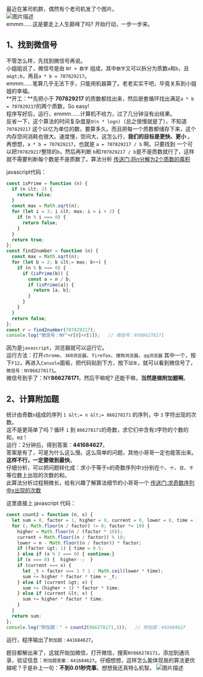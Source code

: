 最近在某司机群，偶然有个老司机发了个图片。        
![图片描述](//img1.sycdn.imooc.com/5cb5306a000199f907580800.jpg)      
emmm......这是要走上人生巅峰了吗? 开始行动，一步一步来。     

## 1、找到微信号
不管怎么样，先找到微信号再说。      
小姐姐说了，微信号是由 `NY + 数字` 组成，其中`数字`又可以拆分为质数`a`和`b`，且`a&gt;b`，再且`a * b = 707829217`。      
emmm......笔算几乎无法下手，只能用机器算了。老老实实干吧，毕竟关系到小姐姐的幸福。      
**开工：**先把小于 **707829217** 的质数都找出来，然后嵌套循环找出满足`a * b = 707829217`的两个质数，So easy!      
程序写好后，运行，emmm......计算机不给力，过了几分钟没有出结果。    
反省一下，这个算法的时间复杂度是`O(n * logn)`（总之很慢就是了），不知道 `707829217` 这个以亿为单位的数，要算多久。而且把每一个质数都储存下来，这个内存空间消耗也很大。速度慢，空间大，这怎么行，**我们的目标是更快、更小** 。      
再想想，`a * b = 707829217`，也就是 `a = 707829217 / b` 啊。只要找到 一个可以把`707829217`整除的`b`，然后再判断 `b`和`707829217 / b`是不是质数就行了，这样就不需要判断每个数是不是质数了。算法分析  [传送门:将n分解为2个质数的乘积](https://github.com/KawayAlpaka/calculation/blob/master/%E5%B0%86n%E5%88%86%E8%A7%A3%E4%B8%BA2%E4%B8%AA%E8%B4%A8%E6%95%B0%E7%9A%84%E4%B9%98%E7%A7%AF/README.md)      

javascript代码：
```javascript
const isPrime = function (n) {
  if (n &lt; 2) {
    return false;
  }
  const max = Math.sqrt(n);
  for (let i = 3; i &lt; max; i = i + 2) {
    if (n % i === 0) {
      return false;
    }
  }
  return true;
};
const find2number = function (n) {
  const max = Math.sqrt(n);
  for (let b = 2; b &lt;= max; b++) {
    if (n % b === 0) {
      if (isPrime(b)) {
        const a = n / b;
        if (isPrime(a)) {
          return [a, b];
        }
      }
    }
  }
  return false;
};
const r = find2number(707829217);
console.log("微信号：NY"+r[0]+r[1]);   // 微信号：NY866278171
```
因为是`javascript`，浏览器就可以运行它。       
运行方法：打开`chrome`、`360浏览器`、`firefox`、`搜狗浏览器`、`qq浏览器` 其中一个，按下`F12`，再进入`Console`面板，把代码贴到下方，按下`回车`，就可以看到微信号了，`微信号：NY866278171`。      
微信号到手了：NY**866278171**，然后干嘛呢? 还能干嘛，**当然是做附加题啊**。      
## 2、计算附加题
统计由奇数`n`组成的序列 `1 &lt;= n &lt;= 866278171` 的序列，中 `3` 字符出现的次数。      
这不是更简单了吗？循环 `1` 到 `866278171`的奇数，求它们中含有`3`字符的个数的和，ez !     
运行：2分钟后，得到答案：**441684627**。      
答案是有了，可是为什么这么慢。这么简单的问题，其他小哥哥一定也能答出来。**这样不行，一定要做到最快**。      
仔细分析，可以把问题转化成：求小于等于`n`的奇数序列中`3`分别在`个`、`十`、`百`、`千`等位数上出现的次数的和。      
此算法分析过程稍微长，给有兴趣了解算法细节的小哥哥一个 [传送门:求奇数序列中x出现的次数](https://github.com/KawayAlpaka/calculation/blob/master/%E6%B1%82%E5%A5%87%E6%95%B0%E5%BA%8F%E5%88%97%E4%B8%ADx%E5%87%BA%E7%8E%B0%E7%9A%84%E6%AC%A1%E6%95%B0/README.md)        

这里直接上 javascript 代码：
```javascript
const count2 = function (n, x) {
  let sum = 0, factor = 1, higher = 0, current = 0, lower = 0, time = 1;
  for (; Math.floor(n / factor) != 0; factor *= 10) {
    higher = Math.floor(n / (factor * 10));
    current = Math.floor((n / factor)) % 10;
    lower = n - Math.floor((n / factor)) * factor;
    if (factor &gt; 1) { time = 0.5;
    } else if (x % 2 === 0) { continue;}
    if (x === 0) {  higher--;  }
    if (current === x) {
      let _t = factor === 1 ? 1 : Math.ceil(lower * time);
      sum += higher * factor * time + _t;
    } else if (current &gt; x) {
      sum += (higher + 1) * factor * time;
    } else if (current &lt; x) {
      sum += higher * factor * time;
    }
  }
  return sum;
};
console.log("附加题：" + count2(866278171,3));   // 附加题：441684627
```
运行，程序输出了`附加题：441684627`。

题目都解出来了，这就开始加微信，打开微信，搜索`NY866278171`，添加到通讯录，验证信息：`附加题答案：441684627`。仔细想想，这样怎么能体现我的算法更优越呢？于是补上一句：**不到0.01秒完事**。想想我还真特么机智。
![图片描述](//img1.sycdn.imooc.com/5cb530770001fec501640136.png)

